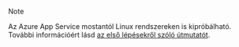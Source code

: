 > [!NOTE]
> Az Azure App Service mostantól Linux rendszereken is kipróbálható. További információért lásd [az első lépésekről szóló útmutatót](../articles/app-service/containers/app-service-linux-intro.md).
> 
> 

